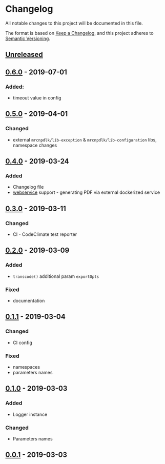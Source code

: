 # Changelog
All notable changes to this project will be documented in this file.

The format is based on [Keep a Changelog](https://keepachangelog.com/en/1.0.0/),
and this project adheres to [Semantic Versioning](https://semver.org/spec/v2.0.0.html).

## [Unreleased]

## [0.6.0] - 2019-07-01
### Added:
- timeout value in config
## [0.5.0] - 2019-04-01
### Changed
- external `mrcnpdlk/lib-exception` & `mrcnpdlk/lib-configuration` libs, namespace changes
## [0.4.0] - 2019-03-24
### Added
- Changelog file
- [webservice](https://github.com/zrrrzzt/docker-unoconv-webservice) support - generating PDF via external dockerized service
## [0.3.0] - 2019-03-11
### Changed
- CI - CodeClimate test reporter
## [0.2.0] - 2019-03-09
### Added
- `transcode()` additional param `exportOpts`
### Fixed
- documentation
## [0.1.1] - 2019-03-04
### Changed
- CI config
### Fixed
- namespaces
- parameters names
## [0.1.0] - 2019-03-03
### Added
- Logger instance
### Changed
- Parameters names

## [0.0.1] - 2019-03-03

[Unreleased]: https://gitlab.widzew.net/php-composer/api-flussonic/compare/0.6.0...devel
[0.6.0]: https://github.com/mrcnpdlk/unoconv-api/compare/0.5.0...0.6.0
[0.5.0]: https://github.com/mrcnpdlk/unoconv-api/compare/0.4.0...0.5.0
[0.4.0]: https://github.com/mrcnpdlk/unoconv-api/compare/0.3.0...0.4.0
[0.3.0]: https://github.com/mrcnpdlk/unoconv-api/compare/0.2.0...0.3.0
[0.2.0]: https://github.com/mrcnpdlk/unoconv-api/compare/0.1.1...0.2.0
[0.1.1]: https://github.com/mrcnpdlk/unoconv-api/compare/0.1.0...0.1.1
[0.1.0]: https://github.com/mrcnpdlk/unoconv-api/compare/0.0.1...0.1.0
[0.0.1]: https://github.com/mrcnpdlk/unoconv-api/releases/tag/0.0.1
